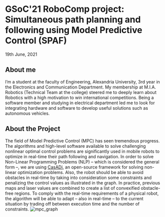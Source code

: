 # GSoC'21 RoboComp project: Simultaneous path planning and following using Model Predictive Control (SPAF)

19th June, 2021

## About me
I’m a student at the faculty of Engineering, Alexandria University, 3rd year in the Electronics and Communication Department. My membership at M.I.A. Robotics (Technical Team at the college) steered me to deeply learn about Robotics with a high motivation to win international competitions. Being a software member and studying in electrical department led me to look for integrating hardware and software to develop useful solutions such as autonomous vehicles.


## About the Project
The field of Model Predictive Control (MPC) has seen tremendous progress. The algorithms and high-level software available to solve challenging nonlinear optimal control problems are significantly used in mobile robots to optimize in real-time their path following and navigation. In order to solve Non-Linear Programming Problems (NLP) – which is considered the general form –, we are using [CasADi](https://web.casadi.org/), an open-source framework  for solving non-linear optimization problems. Also, the robot should be able to avoid obstacles in real-time by taking into consideration some constraints and penalizing the control values as illustrated in the graph. In practice, previous maps and laser values are combined to create a list of convexified obstacle-free regions. To comply with the real-time requirements of a physical robot, the algorithm will be able to adapt – also in real-time – to the current situation by trading off between execution time and the number of constraints.
![mpc_graph](./assets/mpc.jpeg)